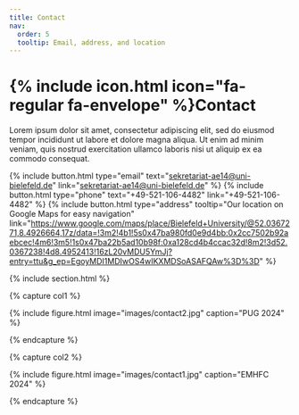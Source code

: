 ```yaml
---
title: Contact
nav:
  order: 5
  tooltip: Email, address, and location
---
```


# {% include icon.html icon="fa-regular fa-envelope" %}Contact

Lorem ipsum dolor sit amet, consectetur adipiscing elit, sed do eiusmod tempor
incididunt ut labore et dolore magna aliqua. Ut enim ad minim veniam, quis
nostrud exercitation ullamco laboris nisi ut aliquip ex ea commodo consequat.

{%
  include button.html
  type="email"
  text="sekretariat-ae14@uni-bielefeld.de"
  link="sekretariat-ae14@uni-bielefeld.de"
%}
{%
  include button.html
  type="phone"
  text="+49-521-106-4482"
  link="+49-521-106-4482"
%}
{%
  include button.html
  type="address"
  tooltip="Our location on Google Maps for easy navigation"
  link="https://www.google.com/maps/place/Bielefeld+University/@52.0367271,8.4926664,17z/data=!3m2!4b1!5s0x47ba980fd0e9d4bb:0x2cc7502b92aebcec!4m6!3m5!1s0x47ba22b5ad10b98f:0xa128cd4b4ccac32d!8m2!3d52.0367238!4d8.4952413!16zL20vMDU5YmJj?entry=ttu&g_ep=EgoyMDI1MDIwOS4wIKXMDSoASAFQAw%3D%3D"
%}

{% include section.html %}

{% capture col1 %}

{%
  include figure.html
  image="images/contact2.jpg"
  caption="PUG 2024"
%}

{% endcapture %}

{% capture col2 %}

{%
  include figure.html
  image="images/contact1.jpg"
  caption="EMHFC 2024"
%}

{% endcapture %}
